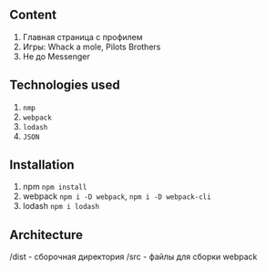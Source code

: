 ## Content
1. Главная страница с профилем
2. Игры: Whack a mole, Pilots Brothers
3. Не до Messenger
## Technologies used
1. `nmp`
2. `webpack`
3. `lodash`
4. `JSON`
## Installation
1. npm `npm install`
2. webpack `npm i -D webpack`, `npm i -D webpack-cli`
3. lodash `npm i lodash`
## Architecture
/dist - сборочная директория
/src - файлы для сборки webpack
